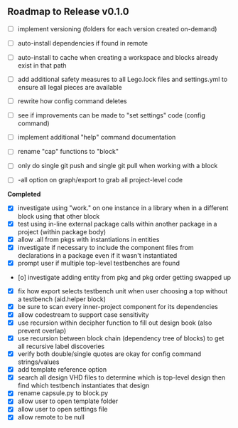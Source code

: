 ## Roadmap to Release v0.1.0

- [ ] implement versioning (folders for each version created on-demand)
- [ ] auto-install dependencies if found in remote
- [ ] auto-install to cache when creating a workspace and blocks already exist in that path


- [ ] add additional safety measures to all Lego.lock files and settings.yml to ensure all legal pieces are available

- [ ] rewrite how config command deletes
- [ ] see if improvements can be made to "set settings" code (config command)


- [ ] implement additional "help" command documentation


- [ ] rename "cap" functions to "block"


- [ ] only do single git push and single git pull when working with a block

- [ ] -all option on graph/export to grab all project-level code


__Completed__
- [x] investigate using "work." on one instance in a library when in a different block using that other block
- [x] test using in-line external package calls within another package in a project (within package body)
- [x] allow .all from pkgs with instantiations in entities
- [x] investigate if necessary to include the component files from declarations in a package even if it wasn't instantiated
- [x] prompt user if multiple top-level testbenches are found
- [o] investigate adding entity from pkg and pkg order getting swapped up
- [x] fix how export selects testbench unit when user choosing a top without a testbench (aid.helper block)
- [x] be sure to scan every inner-project component for its dependencies
- [x] allow codestream to support case sensitivity
- [x] use recursion within decipher function to fill out design book (also prevent overlap)
- [x] use recursion between block chain (dependency tree of blocks) to get all recursive label discoveries
- [x] verify both double/single quotes are okay for config command strings/values
- [x] add template reference option
- [x] search all design VHD files to determine which is top-level design then find which testbench instantiates that design
- [x] rename capsule.py to block.py
- [x] allow user to open template folder
- [x] allow user to open settings file
- [x] allow remote to be null